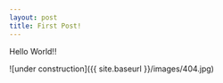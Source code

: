 ```yaml
---
layout: post
title: First Post!
---
```


Hello World!!

![under construction]({{ site.baseurl }}/images/404.jpg)

